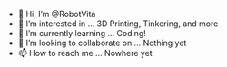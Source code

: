 - 👋 Hi, I’m @RobotVita
- 👀 I’m interested in ... 3D Printing, Tinkering, and more
- 🌱 I’m currently learning ... Coding!
- 💞️ I’m looking to collaborate on ... Nothing yet
- 📫 How to reach me ... Nowhere yet

<!---
RobotVita/RobotVita is a ✨ special ✨ repository because its `README.md` (this file) appears on your GitHub profile.
You can click the Preview link to take a look at your changes.
--->

